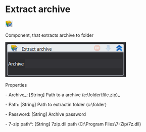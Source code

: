 # Extract archive

![](<../../../../.gitbook/assets/image (154).png>)

Component, that extracts archive to folder

![](<../../../../.gitbook/assets/image (120).png>)

Properties

&#x20;\- Archive_: \[String] Path to a archive (c:\folder\file.zip)_&#x20;

&#x20;_-_ Path: \[String] Path to extractin folder (c:\folder)

&#x20; \- Password: \[String] Archive password

&#x20; \- 7-zip path\*: \[String] 7zip.dll path (C:\Program Files\7-Zip\7z.dll)
